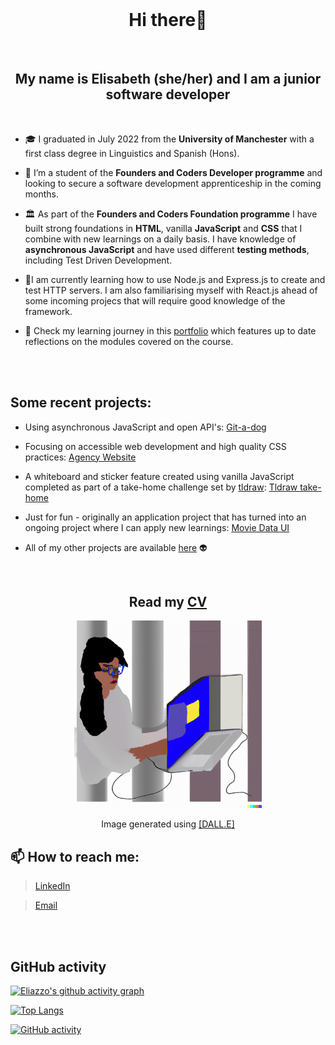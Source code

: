 <br>
<h1 align="center">Hi there👋</h1>
<br>
<h2 align="center">My name is Elisabeth (she/her) and I am a junior software developer</h2>
<br>


- 🎓 I graduated in July 2022 from the **University of Manchester** with a first class degree in Linguistics and Spanish (Hons).

- 🌱 I’m a student of the **Founders and Coders Developer programme** and looking to secure a software development apprenticeship in the coming months.

- 🏛️ As part of the **Founders and Coders Foundation programme** I have built strong foundations in **HTML**, vanilla **JavaScript** and **CSS** that I combine with new learnings on a daily basis. I have knowledge of **asynchronous JavaScript** and have used different **testing methods**, including Test Driven Development.

- 📍I am currently learning how to use Node.js and Express.js to create and test HTTP servers. I am also familiarising myself with React.js ahead of some incoming projecs that will require good knowledge of the framework.

- 📓 Check my learning journey in this [portfolio](https://github.com/fac27/eliazzo-portfolio) which features up to date reflections on the modules covered on the course.

<br>
<br>


## Some recent projects:

- Using asynchronous JavaScript and open API's: <a href="https://fac27.github.io/Git-a-dog/">Git-a-dog</a><br>

- Focusing on accessible web development and high quality CSS practices: <a href="https://github.com/fac27/agency-website">Agency Website</a><br>

- A whiteboard and sticker feature created using vanilla JavaScript completed as part of a take-home challenge set by [tldraw](https://github.com/tldraw): <a href="https://github.com/eliazzo/tldraw">Tldraw take-home</a><br>

- Just for fun - originally an application project that has turned into an ongoing project where I can apply new learnings: <a href="https://github.com/eliazzo/Movie-data">Movie Data UI</a><br>

- All of my other projects are available [here](https://github.com/eliazzo?tab=repositories) 👽


<br>


<h2 align="center">Read my <a href="https://www.canva.com/design/DAFaqu380dg/MLdirn4-TqpYfbGtuBygqw/view?utm_content=DAFaqu380dg&utm_campaign=designshare&utm_medium=link&utm_source=publishsharelink">CV</a></h2>
  
<p align="center"><img src="DALL.E.png" width="300" alt="Woman coding"></p>

<p align="center">Image generated using <a href="https://openai.com/dall-e-2/">[DALL.E]</a></p>


## 📫  How to reach me:

> [LinkedIn](https://www.linkedin.com/in/elisabeth-azzopardi-b3496a247/)

> [Email](bethazz@hotmail.co.uk)

<br>
<br>
  

## GitHub activity

[![Eliazzo's github activity graph](https://github-readme-activity-graph.cyclic.app/graph?username=eliazzo&theme=minimal)](https://github.com/ashutosh00710/github-readme-activity-graph)

[![Top Langs](https://github-readme-stats.vercel.app/api/top-langs/?username=eliazzo&theme=blueberry_duo)](https://github.com/eliazzo/github-readme-stats)

[![GitHub activity](https://streak-stats.demolab.com/?user=eliazzo&theme=blueberry_duo)](https://git.io/streak-stats)



